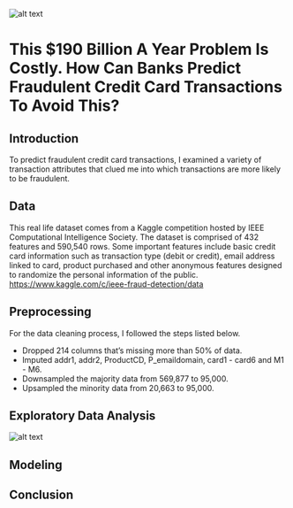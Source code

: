 ![alt text]()
# This $190 Billion A Year Problem Is Costly. How Can Banks Predict Fraudulent Credit Card Transactions To Avoid This? 

## Introduction
To predict fraudulent credit card transactions, I examined a variety of transaction attributes that clued me into which transactions are more likely to be fraudulent. 

## Data
This real life dataset comes from a Kaggle competition hosted by IEEE Computational Intelligence Society. The dataset is comprised of 432 features and 590,540 rows. Some important features include basic credit card information such as transaction type (debit or credit), email address linked to card, product purchased and other anonymous features designed to randomize the personal information of the public. https://www.kaggle.com/c/ieee-fraud-detection/data

## Preprocessing
For the data cleaning process, I followed the steps listed below.
* Dropped 214 columns that’s missing more than 50% of data.
* Imputed addr1, addr2, ProductCD, P_emaildomain, card1 - card6 and M1 - M6. 
* Downsampled the majority data from 569,877 to 95,000.
* Upsampled the minority data from 20,663 to 95,000.

## Exploratory Data Analysis

![alt text](<insert link>)

## Modeling


## Conclusion

